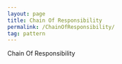```yaml
---
layout: page
title: Chain Of Responsibility
permalink: /ChainOfResponsibility/
tag: pattern
---
```


Chain Of Responsibility
